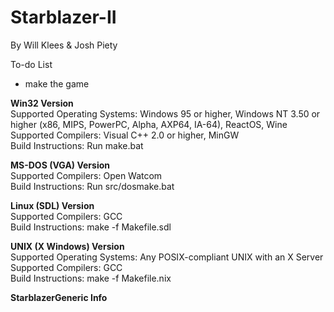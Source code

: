# Starblazer-II
By Will Klees & Josh Piety

To-do List
- make the game

**Win32 Version**  
Supported Operating Systems: Windows 95 or higher, Windows NT 3.50 or higher (x86, MIPS, PowerPC, Alpha, AXP64, IA-64), ReactOS, Wine  
Supported Compilers: Visual C++ 2.0 or higher, MinGW  
Build Instructions: Run make.bat  

**MS-DOS (VGA) Version**  
Supported Compilers: Open Watcom  
Build Instructions: Run src/dosmake.bat

**Linux (SDL) Version**  
Supported Compilers: GCC  
Build Instructions: make -f Makefile.sdl  

**UNIX (X Windows) Version**  
Supported Operating Systems: Any POSIX-compliant UNIX with an X Server  
Supported Compilers: GCC  
Build Instructions: make -f Makefile.nix

**StarblazerGeneric Info**
